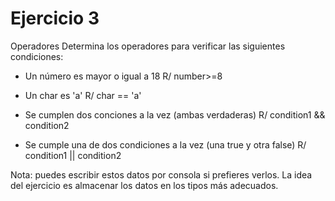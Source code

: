 # Ejercicio 3

Operadores Determina los operadores para verificar las siguientes condiciones:

- Un número es mayor o igual a 18
  R/ number>=8

- Un char es 'a'
  R/ char == 'a'

- Se cumplen dos conciones a la vez (ambas verdaderas)
  R/ condition1 && condition2

- Se cumple una de dos condiciones a la vez (una true y otra false)
  R/ condition1 || condition2
  
Nota: puedes escribir estos datos por consola si prefieres verlos. La idea del ejercicio es almacenar los datos en los tipos más adecuados.


